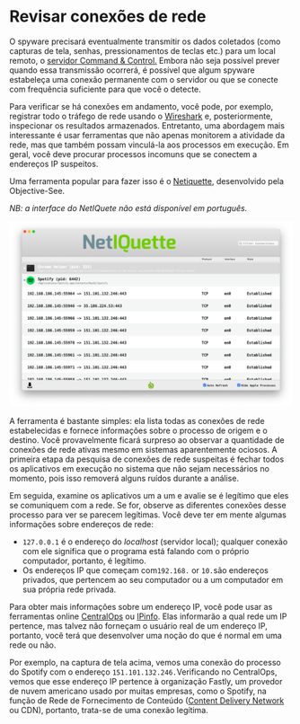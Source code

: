 # Revisar conexões de rede

O spyware precisará eventualmente transmitir os dados coletados (como capturas de tela, senhas, pressionamentos de teclas etc.) para um local remoto, o [servidor Command & Control.](https://web.archive.org/web/20221208140438/https://securitywithoutborders.org/resources/digital-security-glossary.html#cnc/) Embora não seja possível prever quando essa transmissão ocorrerá, é possível que algum spyware estabeleça uma conexão permanente com o servidor ou que se conecte com frequência suficiente para que você o detecte.

Para verificar se há conexões em andamento, você pode, por exemplo, registrar todo o tráfego de rede usando o [Wireshark](https://www.wireshark.org/) e, posteriormente, inspecionar os resultados armazenados. Entretanto, uma abordagem mais interessante é usar ferramentas que não apenas monitorem a atividade da rede, mas que também possam vinculá-la aos processos em execução. Em geral, você deve procurar processos incomuns que se conectem a endereços IP suspeitos.

Uma ferramenta popular para fazer isso é o [Netiquette](https://objective-see.com/products/netiquette.html), desenvolvido pela Objective-See.

_NB: a interface do NetIQuete não está disponível em português._

![img](../.gitbook/assets/netiquette.png)

A ferramenta é bastante simples: ela lista todas as conexões de rede estabelecidas e fornece informações sobre o processo de origem e o destino. Você provavelmente ficará surpreso ao observar a quantidade de conexões de rede ativas mesmo em sistemas aparentemente ociosos. A primeira etapa da pesquisa de conexões de rede suspeitas é fechar todos os aplicativos em execução no sistema que não sejam necessários no momento, pois isso removerá alguns ruídos durante a análise.

Em seguida, examine os aplicativos um a um e avalie se é legítimo que eles se comuniquem com a rede. Se for, observe as diferentes conexões desse processo para ver se parecem legítimas. Você deve ter em mente algumas informações sobre endereços de rede:

* `127.0.0.1` é o endereço do _localhost_ (servidor local); qualquer conexão com ele significa que o programa está falando com o próprio computador, portanto, é legítimo.
* Os endereços IP que começam com`192.168.` or `10.`são endereços privados, que pertencem ao seu computador ou a um computador em sua própria rede privada.

Para obter mais informações sobre um endereço IP, você pode usar as ferramentas online [CentralOps](https://centralops.net/co/) ou [IPinfo](https://ipinfo.io/). Elas informarão a qual rede um IP pertence, mas talvez não forneçam o usuário real de um endereço IP, portanto, você terá que desenvolver uma noção do que é normal em uma rede ou não.

Por exemplo, na captura de tela acima, vemos uma conexão do processo do Spotify com o endereço `151.101.132.246.`Verificando no CentralOps, vemos que esse endereço IP pertence à organização Fastly, um provedor de nuvem americano usado por muitas empresas, como o Spotify, na função de Rede de Fornecimento de Conteúdo ([Content Delivery Network](https://en.wikipedia.org/wiki/Content_delivery_network) ou CDN), portanto, trata-se de uma conexão legítima.

